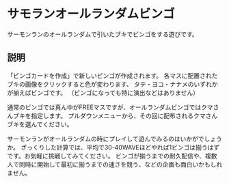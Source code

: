 サモランオールランダムビンゴ
====

サーモンランのオールランダムで引いたブキでビンゴをする遊びです。

## 説明

「ビンゴカードを作成」で新しいビンゴが作成されます。
各マスに配置されたブキの画像をクリックすると色が変わります、
タテ・ヨコ・ナナメのいずれかが揃えばビンゴです。
（ビンゴになっても特に演出などはありません）

通常のビンゴでは真ん中がFREEマスですが、オールランダムビンゴではクマさんブキを指定します。
プルダウンメニューから、その回に配布されるクマさんブキを選んでください。

サーモンランがオールランダムの時にプレイして遊んでみるのはいかがでしょうか。
ざっくりした計算では、平均で30-40WAVEほどやれば1ビンゴは揃うはずです。お気軽に挑戦してみてください。
ビンゴが揃うまでの耐久配信や、複数人で同時に開始して最初に揃うまでの速さを競う、などの企画も面白いかもしれません。

<!--
## 閲覧

以下のURLから閲覧できます。  
[https://gungeespla.github.io/ikura_bingo/](https://gungeespla.github.io/ikura_bingo/)

## ライセンス

[MIT](https://github.com/GungeeSpla/ikura_bingo/blob/master/LICENSE)

## 作者

[GungeeSpla](https://github.com/GungeeSpla) ([Twitter](https://twitter.com/GungeeSpla))
-->
